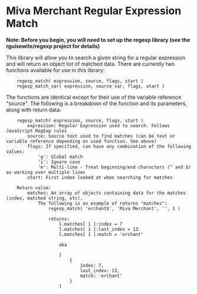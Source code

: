Miva Merchant Regular Expression Match
============

**Note: Before you begin, you will need to set up the regexp library (see the rguisewite/regexp project for details)**

This library will allow you to search a given string for a regular expression and will return an object list of matched data. There are currently two functions available for use in this library:

```
	regexp_match( expression, source, flags, start )
	regexp_match_var( expression, source var, flags, start )
```

The functions are identical except for their use of the variable reference "source". The following is a breakdown of the function and its parameters, along with return data:

```
	regexp_match( expression, source, flags, start )
		expression: Regular Expression used to search. Follows JavaScript RegExp rules
		source: Source text used to find matches (can be text or variable reference depending on used function. See above)
		flags: If specified, can have any combination of the following values:
			'g': Global match
			'i': Ignore case
			'm': Multi-line - Treat beginning/end characters (^ and $) as working over multiple lines
		start: First index looked at when searching for matches
	
	Return value:
		matches: An array of objects containing data for the matches (index, matched string, etc).
			The following is an example of returns "matches":
				regexp_match( 'erchant$', 'Miva Merchant', '', 1 )

				returns:
					l.matches[ 1 ]:index = 7
					l.matches[ 1 ]:last_index = 13
					l.matches[ 1 ]:match = 'erchant'

					aka

					[
						{
							index: 7,
							last_index: 13,
							match: 'erchant'
						}
					]
```
